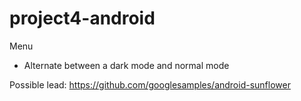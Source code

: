 # project4-android

Menu
- Alternate between a dark mode and normal mode

Possible lead:
https://github.com/googlesamples/android-sunflower

